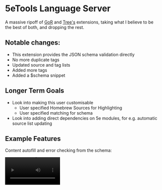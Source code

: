 # 5eTools Language Server

A massive ripoff of [GoR](https://github.com/Git-GoR/5e-homebrew-snippets) and [Tree's](https://github.com/Jklein64/5e-syntax) extensions, taking what I believe to be the best of both, and dropping the rest.

## Notable changes:

- This extension provides the JSON schema validation directly
- No more duplicate tags
- Updated source and tag lists
- Added more tags
- Added a $schema snippet

## Longer Term Goals

- Look into making this user customisable
  - User specified Homebrew Sources for Highlighting
  - User specified matching for schema
- Look into adding direct dependencies on 5e modules, for e.g. automatic source list updating

## Example Features

Content autofill and error checking from the schema:

<video src='https://raw.githubusercontent.com/revilowaldow/5eTools-Language-Server/main/images/Autofill.mp4' width=180/>
